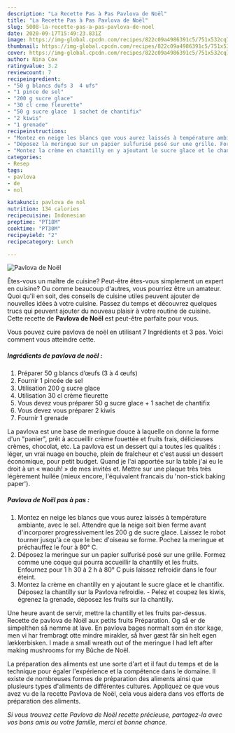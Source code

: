 ```yaml
---
description: "La Recette Pas à Pas Pavlova de Noël"
title: "La Recette Pas à Pas Pavlova de Noël"
slug: 5008-la-recette-pas-a-pas-pavlova-de-noel
date: 2020-09-17T15:49:23.831Z
image: https://img-global.cpcdn.com/recipes/822c09a4986391c5/751x532cq70/pavlova-de-noel-photo-principale-de-la-recette.jpg
thumbnail: https://img-global.cpcdn.com/recipes/822c09a4986391c5/751x532cq70/pavlova-de-noel-photo-principale-de-la-recette.jpg
cover: https://img-global.cpcdn.com/recipes/822c09a4986391c5/751x532cq70/pavlova-de-noel-photo-principale-de-la-recette.jpg
author: Nina Cox
ratingvalue: 3.2
reviewcount: 7
recipeingredient:
- "50 g blancs dufs 3  4 ufs"
- "1 pince de sel"
- "200 g sucre glace"
- "30 cl crme fleurette"
- "50 g sucre glace  1 sachet de chantifix"
- "2 kiwis"
- "1 grenade"
recipeinstructions:
- "Montez en neige les blancs que vous aurez laissés à température ambiante, avec le sel. Attendre que la neige soit bien ferme avant d&#39;incorporer progressivement les 200 g de sucre glace. Laissez le robot tourner jusqu&#39;à ce que le bec d&#39;oiseau se forme. Pochez la meringue et préchauffez le four à 80° C."
- "Déposez la meringue sur un papier sulfurisé posé sur une grille. Formez comme une coque qui pourra accueillir la chantilly et les fruits. Enfournez pour 1 h 30 à 2 h à 80° C puis laissez refroidir dans le four éteint."
- "Montez la crème en chantilly en y ajoutant le sucre glace et le chantifix. Déposez la chantilly sur la Pavlova refroidie. Pelez et coupez les kiwis, égrenez la grenade, déposez les fruits sur la chantilly."
categories:
- Resep
tags:
- pavlova
- de
- nol

katakunci: pavlova de nol 
nutrition: 134 calories
recipecuisine: Indonesian
preptime: "PT18M"
cooktime: "PT30M"
recipeyield: "2"
recipecategory: Lunch

---
```



![Pavlova de Noël](https://img-global.cpcdn.com/recipes/822c09a4986391c5/751x532cq70/pavlova-de-noel-photo-principale-de-la-recette.jpg)

Êtes-vous un maître de cuisine? Peut-être êtes-vous simplement un expert en cuisine? Ou comme beaucoup d'autres, vous pourriez être un amateur. Quoi qu'il en soit, des conseils de cuisine utiles peuvent ajouter de nouvelles idées à votre cuisine. Passez du temps et découvrez quelques trucs qui peuvent ajouter du nouveau plaisir à votre routine de cuisine. Cette recette de <strong> Pavlova de Noël </strong> est peut-être parfaite pour vous.

<!--inarticleads1-->

Vous pouvez cuire pavlova de noël en utilisant 7 Ingrédients et 3 pas. Voici comment vous atteindre cette.

##### Ingrédients de pavlova de noël :

1. Préparer 50 g blancs d’œufs (3 à 4 œufs)
1. Fournir 1 pincée de sel
1. Utilisation 200 g sucre glace
1. Utilisation 30 cl crème fleurette
1. Vous devez vous préparer 50 g sucre glace + 1 sachet de chantifix
1. Vous devez vous préparer 2 kiwis
1. Fournir 1 grenade


La pavlova est une base de meringue douce à laquelle on donne la forme d&#39;un &#34;panier&#34;, prêt à accueillir crème fouettée et fruits frais, délicieuses crèmes, chocolat, etc. La pavlova est un dessert qui a toutes les qualités : léger, un vrai nuage en bouche, plein de fraîcheur et c&#39;est aussi un dessert économique, pour petit budget. Quand je l&#39;ai apportée sur la table j&#39;ai eu le droit à un « waouh! » de mes invités et. Mettre sur une plaque très très légèrement huilée (mieux encore, l&#39;équivalent francais du &#39;non-stick baking paper&#39;). 

<!--inarticleads2-->

##### Pavlova de Noël pas à pas :

1. Montez en neige les blancs que vous aurez laissés à température ambiante, avec le sel. Attendre que la neige soit bien ferme avant d&#39;incorporer progressivement les 200 g de sucre glace. Laissez le robot tourner jusqu&#39;à ce que le bec d&#39;oiseau se forme. Pochez la meringue et préchauffez le four à 80° C.
1. Déposez la meringue sur un papier sulfurisé posé sur une grille. Formez comme une coque qui pourra accueillir la chantilly et les fruits. Enfournez pour 1 h 30 à 2 h à 80° C puis laissez refroidir dans le four éteint.
1. Montez la crème en chantilly en y ajoutant le sucre glace et le chantifix. Déposez la chantilly sur la Pavlova refroidie. - Pelez et coupez les kiwis, égrenez la grenade, déposez les fruits sur la chantilly.


Une heure avant de servir, mettre la chantilly et les fruits par-dessus. Recette de pavlova de Noël aux petits fruits Préparation. Og så er de simpelthen så nemme at lave. En pavlova bages normalt som én stor kage, men vi har frembragt otte mindre mirakler, så hver gæst får sin helt egen lækkerbisken. I made a small wreath out of the meringue I had left after making mushrooms for my Bûche de Noël. 

<!--inarticleads1-->

<p>
La préparation des aliments est une sorte d'art et il faut du temps et de la technique pour égaler l'expérience et la compétence dans le domaine. Il existe de nombreuses formes de préparation des aliments ainsi que plusieurs types d'aliments de différentes cultures. Appliquez ce que vous avez vu de la recette Pavlova de Noël, cela vous aidera dans vos efforts de préparation des aliments.
</p>

<p>
<i>Si vous trouvez cette Pavlova de Noël recette précieuse, partagez-la avec vos bons amis ou votre famille, merci et bonne chance.</i>
</p>
